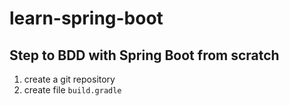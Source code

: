 # learn-spring-boot

## Step to BDD with Spring Boot from scratch

1. create a git repository
1. create file `build.gradle`
